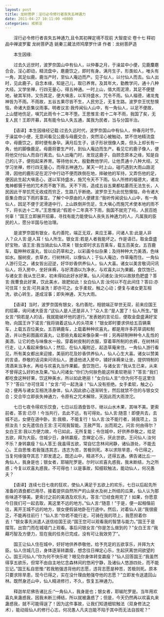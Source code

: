 ```yaml
---
layout: post
title: 龙树菩萨：淫行必令修行者丧失五神通力
date: 2011-04-27 10:11:00 +0800
categories: 戒邪淫
---
```


　　淫行必令修行者丧失五神通力,且令其初禅定境不现前 大智度论 卷十七 释初品中禅波罗蜜 龙树菩萨造 姚秦三藏法师鸠摩罗什译 作者：龙树菩萨造   
　　本生因缘:
　　过去久远世时，波罗奈国山中有仙人，以仲春之月，于澡盆中小便，见鹿麜麀合会，淫心即动，精流盘中，麀鹿饮之，即时有身。满月生子，形类如人，唯头有一角，其足似鹿。鹿当产时，至仙人庵边而产。见子似人，以付仙人而去。仙人出时，见此鹿子，自念本缘，知是己儿，取已养育。及其年大，勤教学问，通十八种大经。又学坐禅，行四无量心，得五神通。一时上山，值大雨泥滑，其足不便躄地，破其军持，又伤其足，便大嗔恚，以军持盛水，咒令不雨。仙人福德，诸龙鬼神皆为不雨。不雨故，五谷五果尽皆不生，人民穷乏，无复生路。波罗奈王忧愁懊恼，命诸大臣集议雨事。明者议言:我传闻仙人山中，有一角仙人，以足不便故，上山躄地伤足，嗔咒此雨令十二年不堕。王思惟言:若十二年不雨，我国了矣，无复人民！王即开募，其有能令仙人失五通，属我为民者，当与分国半治。
　　【语译】本生因缘经记载:过去久远时代，波罗奈国山中有仙人，仲春月时节，于澡盆中小便，无意间看见公鹿与母鹿交合，突然淫心被触动，禁不住地精流盘中，母鹿饮之，即时便有身孕。满月后生子，该子形状很像人类，但头上却长有一角，他的脚像鹿足。母鹿将要生产时，到仙人庵边而生产。看见它的鹿子像人，便将他交付仙人而自行离去。仙人出庵门时，发现这鹿子，自顾念原本之缘，知是自己的儿子，便抱起来养育。等待他长大，殷勤教他学问，让他贯通十八种大经。又学习坐禅，修行四无量心，而得五神通力。某天一时上山，碰巧遇到大雨山路泥滑，因他的鹿形足在泥泞中行动不便而跌倒在地，摔破他的军持，又弄伤他的足，便因此生起大嗔恚心，遂以军持盛水，施咒令天不下雨。仙人所修的福德大，诸龙鬼神都慑于他的咒术而不敢下雨。天不下雨，造成五谷五果都枯萎而无法生长，人民因此干旱饥荒无收成而穷乏，生路几乎断绝。波罗奈王为此忧愁懊恼，命令诸大臣集合商议下雨的事宜。了解个中原由的人便建言:“我听传闻说仙人山中，有一角仙人，因足不便于泥滑道中行，上山跌倒并伤足，生大嗔心而施咒术使本地的雨不下，将长达十二年。”王思惟说:“假若十二年真不下雨，我国不就完了吗，人民百姓何辜！”国王立即展开招募，寻找有能力能使仙人丧失五神通力的人，凡属我的臣民的人，愿分半国与他治理。
　　是波罗奈国有银女，名约善陀，端正无双，来应王募，问诸人言:此是人非人？众人言:是人耳！仙人所生。银女言:若是人者我能坏之。作是语已，取金盘盛好宝物，语王言:我当骑此仙人项来！银女即时求五百乘车，载五百美女。五百鹿车，载种种欢喜丸，皆以众药草和之，以彩画令似杂果；及持种种大力美酒，色味如水。服树皮，衣草衣，行树林间，以像仙人；于仙人庵边，作草庵而住。一角仙人游行见之，诸女皆出迎逆，好华妙香供养仙人，仙人大喜。诸女以美言敬词问讯仙人，将入房中，坐好床褥，与好清酒以为净水，与欢喜丸以为果瓤，食饮饱已，与诸女言:我从生已来，初未得如此好水好果。仙人问诸女:汝何以故肤色肥盛？答言:我曹食此好果，饮此美水，故肥如此！女白仙人言:汝何以不在此间住？答曰:亦可住耳！女言:可共澡洗！即亦可之。女手柔软，触之心动；便复与诸女更互相洗，欲心转生，遂成淫事；即失神通，天为大雨。
　　【语译】当时，波罗奈国有银女，名约善陀，相貌端正举世无双，前来应国王的招募，询问诸大臣言:“这仙人是人还是非人？”众人言:“是人罢了！仙人所生。”银女言:“倘若是人的话，我就能破坏他的道行。”发表她的言论后，便取金盘盛满好宝物，向国王许下诺言:“我将骑着这仙人的头项来！”银女即时要求供给五百辆乘车，上载五百位美女。五百辆鹿车，上载着种种欢喜丸，都是用许多药草调和制造，并以色彩图画欢喜丸，让那些丸看起来像杂果一样；另再研制种种令人乱性的美酒，让它的色与味像水一般。穿着树皮制的衣服，穿着草所制的衣裤，在树林间行走，让人看起来像仙人；然后，在仙人庵附近，起造草庵来住。一角仙人游行看见，所有美女都出来迎接，美丽的花及妙香供养仙人，仙人心生大喜。诸女以赞美的言语，恭敬的话词来问讯仙人，邀请他进入房中，铺好床褥来让坐，提供特制的清酒来当净水，再给与欢喜丸当作果瓤，食饮饱已，与诸女言:“我从生已来，从来不曾得这么好的水及果。”仙人问诸女:“你们为何肤色能这样柔软艳丽？”答言:“我们都吃食这种好果，饮这种美水，所以如此艳丽！”女白仙人言“:你为何不在这里住下？”答曰:“亦可住耳！”女言:“可一起洗澡！”仙人没有拒绝。女手柔软，触之心动；便再与诸女互相洗涤身体，仙人因此欲心逐渐转生，然后就禁不住的与银女交合；交合毕立即丧失神通力，令原有之咒术解除，天因此而大雨滂沱。
　　七日七夜令得欢乐饮食，七日以后酒食皆尽，继以山水木果，其味不美。更索前者，答言:已尽！今当共行，去此不远，有可得处。仙人言:随意！即便共去，去城不远，女便在道中卧。言:我极，不能复行！仙人言:汝不能行者，骑我项上，当担汝去！女先遣信白王言:王可观我智能。王赦严驾，出而观之。问言:何由得尔？女白王言:我以方便力故，今已如此，无所复能；令住城中，好供养恭敬之，给足五欲，拜为大臣。住城少日，身转嬴瘦，念禅定心乐，厌此世欲。王问仙人:汝何不乐？身转嬴瘦？仙人答王:我虽得五欲，常自忆念林间闲静，诸仙游处，不能去心。王自思惟:若我强违其志，违志为苦，苦极则死。本以求除旱患，今已得之，当复何缘强夺其志？即发遣之。既还山中，精进不久，还得五通。佛告诸比丘:一角仙人，我身是也；银女者，耶输陀罗是。尔时以欢喜丸惑我，我未断结，为之所惑；今复以欢喜丸惑我，不可得也！以是事故，知细软触法，能动仙人，何况愚夫？
　　【语译】连续七日七夜的狂欢，使仙人满足于五欲上的欢乐，七日以后起先所准备的酒食都已用尽，接着提供自然所产的山泉水及树上所结的瓜果，仙人认为那些味道不够美。更索讨之前的美酒及欢乐丸，答言:“已经食用完了！如果，你愿意今日我们可一起去取，离这里不远的地方。”仙人言:“随意！”于是，便一起相偕前往，离开王城不远的地方，银女便假装地卧在行道中。然后，对着仙人说:“我很疲乏，不能再往前行！”仙人言:“你若不能行走，可骑在我的项上，我愿担着你去！”银女事先派遣人送信给国王说:“国王您可以观看我的智慧与能力。”国王于是摆驾，出宫门而在城墙门上观看。事后问银女言:“你是怎么做到的？”女白王言:“我藉巧智及方便力，现在我的任务已完成，没有可让我效劳了”。
　　国王让仙人住在城中，好好地供养恭敬他，给予充足的五欲享乐，并拜为大臣。仙人住城几日，身体逐渐转嬴瘦，想念往日禅定心乐，生起厌离世间欲望的心。国王问仙人:“你为何不快乐呢？眼见你身体转变嬴瘦？”仙人回答国王:“我虽然得享五欲乐，但常不由自主地忆念森林间的悠闲宁静，及诸仙人悠游四处，而不能忘记。”国王私自思惟:“若我勉强违背他的志愿，违背志愿是种苦，苦极则死。原本只要求除旱患，现今已得之，实在没什理由勉强夺他的志愿？”立即发令送遣回山林。既然身还山中，仙人精进修行，不久，恢复五神通力。
　　释迦牟尼佛告诸比丘:“一角仙人，我身是也；银女者，耶输陀罗是。当年用欢喜丸来蛊惑我，因我未断三缚结，所以就被蛊惑了；但是，今天仍然再以欢喜丸来蛊惑我，就不可能得逞了！因为这件事故，让我们知道细软触法（双身修法之术），能动摇仙人的修行心志，何况愚人凡夫岂能不陷于其中而无法自拔呢？”